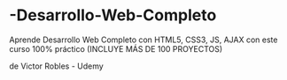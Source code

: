 # -Desarrollo-Web-Completo
Aprende Desarrollo Web Completo con HTML5, CSS3, JS, AJAX con este curso 100% práctico (INCLUYE MÁS DE 100 PROYECTOS)

de Victor Robles - Udemy
